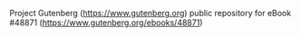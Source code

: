 Project Gutenberg (https://www.gutenberg.org) public repository for eBook #48871 (https://www.gutenberg.org/ebooks/48871)
